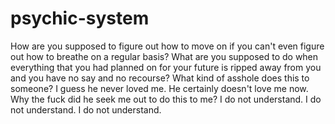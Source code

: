 # psychic-system

How are you supposed to figure out how to move on if you can't even figure out how to breathe on a regular basis?
What are you supposed to do when everything that you had planned on for your future is ripped away from you and you have no say and no recourse?
What kind of asshole does this to someone?
I guess he never loved me. He certainly doesn't love me now. 
Why the fuck did he seek me out to do this to me?
I do not understand. I do not understand. I do not understand.
